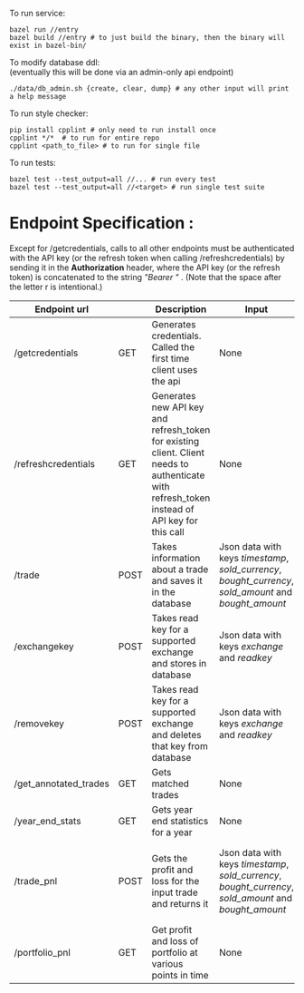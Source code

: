 To run service:

```
bazel run //entry
bazel build //entry # to just build the binary, then the binary will exist in bazel-bin/
```

To modify database ddl:\
(eventually this will be done via an admin-only api endpoint)

```
./data/db_admin.sh {create, clear, dump} # any other input will print a help message
```

To run style checker:

```
pip install cpplint # only need to run install once
cpplint */*  # to run for entire repo
cpplint <path_to_file> # to run for single file
```

To run tests:

```
bazel test --test_output=all //... # run every test
bazel test --test_output=all //<target> # run single test suite
```
# Endpoint Specification : 
Except for /getcredentials, calls to all other endpoints must be authenticated with the API key (or the refresh token when calling /refreshcredentials) by sending it in the **Authorization** header, where the API key (or the refresh token) is concatenated to the string _"Bearer "_ . (Note that the space after the letter r is intentional.) 


| Endpoint url  |   | Description | Input | Output |
| ------------- | - | ----------- | ----- | ------ |
| /getcredentials  | GET  | Generates credentials. Called the first time client uses the api | None | Json data with keys _client_id_, _api_key_ and _refresh_token_ |
| /refreshcredentials  | GET  | Generates new API key and refresh_token for existing client. Client needs to authenticate with refresh_token instead of API key for this call | None | Json data with keys _client_id_, _api_key_ and _refresh_token_ |
| /trade  | POST  | Takes information about a trade and saves it in the database | Json data with keys _timestamp_, _sold_currency_, _bought_currency_, _sold_amount_ and _bought_amount_ | HTTP Status Code |
| /exchangekey  | POST  | Takes read key for a supported exchange and stores in database | Json data with keys _exchange_ and _readkey_ | HTTP Status Code |
| /removekey  | POST  | Takes read key for a supported exchange and deletes that key from database | Json data with keys _exchange_ and _readkey_ | HTTP Status Code |
| /get_annotated_trades  | GET  | Gets matched trades | None | Matched trades |
| /year_end_stats  | GET  | Gets year end statistics for a year | None | Year end profit and loss |
| /trade_pnl  | POST  | Gets the profit and loss for the input trade and returns it | Json data with keys _timestamp_, _sold_currency_, _bought_currency_, _sold_amount_ and _bought_amount_ | The profit or loss in the form of a double that has been converted to a string |
| /portfolio_pnl  | GET  | Get profit and loss of portfolio at various points in time | None | Profit and loss over time |
